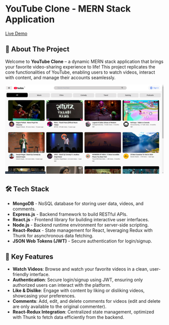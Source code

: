 # YouTube Clone - MERN Stack Application

[Live Demo](https://youtube-clone-mern-capstone-project.onrender.com)

## 🚀 About The Project

Welcome to **YouTube Clone** – a dynamic MERN stack application that brings your favorite video-sharing experience to life! This project replicates the core functionalities of YouTube, enabling users to watch videos, interact with content, and manage their accounts seamlessly.

![YouTube Clone Screenshot](https://github.com/AgrawalShruti0208/YouTube-Clone-MERN-Capstone-Project--Shruti-Agrawal/blob/main/screenshot.png)

## 🛠 Tech Stack

- **MongoDB** - NoSQL database for storing user data, videos, and comments.
- **Express.js** - Backend framework to build RESTful APIs.
- **React.js** - Frontend library for building interactive user interfaces.
- **Node.js** - Backend runtime environment for server-side scripting.
- **React-Redux** - State management for React, leveraging Redux with Thunk for asynchronous data fetching.
- **JSON Web Tokens (JWT)** - Secure authentication for login/signup.

## 🎯 Key Features

- **Watch Videos**: Browse and watch your favorite videos in a clean, user-friendly interface.
- **Authentication**: Secure login/signup using JWT, ensuring only authorized users can interact with the platform.
- **Like & Dislike**: Engage with content by liking or disliking videos, showcasing your preferences.
- **Comments**: Add, edit, and delete comments for videos (edit and delete are only available to the original commenter).
- **React-Redux Integration**: Centralized state management, optimized with Thunk to fetch data efficiently from the backend.
